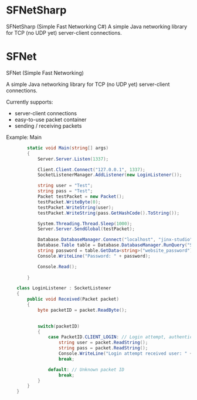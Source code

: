 # SFNetSharp
SFNetSharp (Simple Fast Networking C#) A simple Java networking library for TCP (no UDP yet) server-client connections.

# SFNet

SFNet (Simple Fast Networking)

A simple Java networking library for TCP (no UDP yet) server-client connections.

Currently supports:
- server-client connections
- easy-to-use packet container
- sending / receiving packets


Example:
    Main

```C#
        static void Main(string[] args)
        {
            Server.Server.Listen(1337);

            Client.Client.Connect("127.0.0.1", 1337);
            SocketListenerManager.AddListener(new LoginListener());

            string user = "Test";
            string pass = "Test";
            Packet testPacket = new Packet();
            testPacket.WriteByte(0);
            testPacket.WriteString(user);
            testPacket.WriteString(pass.GetHashCode().ToString());

            System.Threading.Thread.Sleep(1000);
            Server.Server.SendGlobal(testPacket);

            Database.DatabaseManager.Connect("localhost", "jinx-studio", "root", "password");
            Database.Table table = Database.DatabaseManager.RunQuery("SELECT * FROM website_account WHERE website_username = 'dev'");
            string password = table.GetData<string>("website_password");
            Console.WriteLine("Password: " + password);

            Console.Read();
            
        }

```


    
```C#
    class LoginListener : SocketListener
    {
        public void Received(Packet packet)
        {
            byte packetID = packet.ReadByte();
  

            switch(packetID)
            {
                case PacketID.CLIENT_LOGIN: // Login attempt, authenticate
                    string user = packet.ReadString();
                    string pass = packet.ReadString();
                    Console.WriteLine("Login attempt received user: " + user + " " + pass);
                    break;

                default: // Unknown packet ID
                    break;
            }
        }
    }

```
